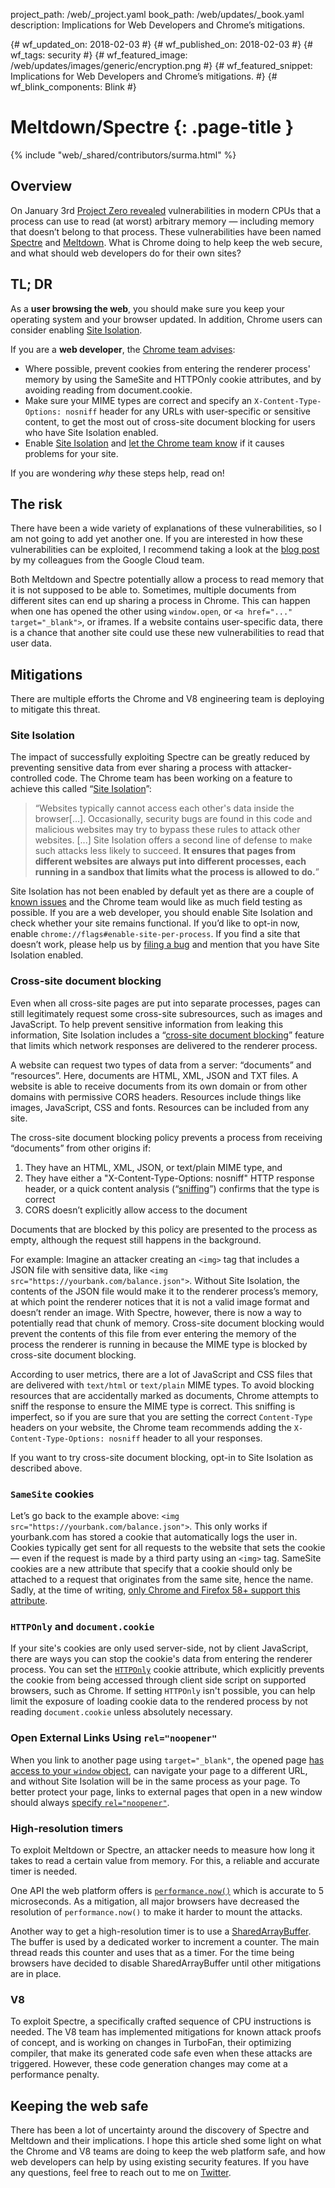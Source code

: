 project_path: /web/_project.yaml
book_path: /web/updates/_book.yaml
description: Implications for Web Developers and Chrome’s mitigations.

{# wf_updated_on: 2018-02-03 #}
{# wf_published_on: 2018-02-03 #}
{# wf_tags: security #}
{# wf_featured_image: /web/updates/images/generic/encryption.png #}
{# wf_featured_snippet: Implications for Web Developers and Chrome’s mitigations. #}
{# wf_blink_components: Blink #}


# Meltdown/Spectre {: .page-title }

{% include "web/_shared/contributors/surma.html" %}

## Overview
On January 3rd [Project Zero
revealed](https://googleprojectzero.blogspot.com/2018/01/reading-privileged-memory-with-side.html)
vulnerabilities in modern CPUs that a process can use to read (at worst)
arbitrary memory — including memory that doesn’t belong to that process. These
vulnerabilities have been named [Spectre](https://spectreattack.com/spectre.pdf)
and [Meltdown](https://meltdownattack.com/meltdown.pdf). What is Chrome doing to
help keep the web secure, and what should web developers do for their own sites?

## TL; DR
As a **user browsing the web**, you should make sure you keep your operating
system and your browser updated. In addition, Chrome users can consider enabling
[Site Isolation](https://support.google.com/chrome/answer/7623121).

If you are a **web developer**, the [Chrome team
advises](https://www.chromium.org/Home/chromium-security/ssca):

* Where possible, prevent cookies from entering the renderer process' memory by
  using the SameSite and HTTPOnly cookie attributes, and by avoiding reading
  from document.cookie.
* Make sure your MIME types are correct and specify an `X-Content-Type-Options:
  nosniff` header for any URLs with user-specific or sensitive content, to get
  the most out of cross-site document blocking for users who have Site Isolation
  enabled.
* Enable [Site
  Isolation](https://www.chromium.org/Home/chromium-security/site-isolation) and
  [let the Chrome team know](http://crbug.com/new) if it causes problems for
  your site.

If you are wondering _why_ these steps help, read on!

## The risk
There have been a wide variety of explanations of these vulnerabilities, so I am
not going to add yet another one. If you are interested in how these
vulnerabilities can be exploited, I recommend taking a look at the [blog
post](https://blog.google/topics/google-cloud/answering-your-questions-about-meltdown-and-spectre/)
by my colleagues from the Google Cloud team.

Both Meltdown and Spectre potentially allow a process to read memory that it is
not supposed to be able to. Sometimes, multiple documents from different sites
can end up sharing a process in Chrome. This can happen when one has opened the
other using `window.open`, or `<a href="..." target="_blank">`, or iframes. If a
website contains user-specific data, there is a chance that another site could
use these new vulnerabilities to read that user data.


## Mitigations
There are multiple efforts the Chrome and V8 engineering team is deploying to mitigate this threat.

### Site Isolation
The impact of successfully exploiting Spectre can be greatly reduced by
preventing sensitive data from ever sharing a process with attacker-controlled
code. The Chrome team has been working on a feature to achieve this called
“[Site
Isolation](https://www.chromium.org/Home/chromium-security/site-isolation)”:

> “Websites typically cannot access each other's data inside the browser[...].
> Occasionally, security bugs are found in this code and malicious websites may
> try to bypass these rules to attack other websites. [...] Site Isolation
> offers a second line of defense to make such attacks less likely to succeed.
> **It ensures that pages from different websites are always put into different
> processes, each running in a sandbox that limits what the process is allowed
> to do.**”

Site Isolation has not been enabled by default yet as there are a couple of
[known
issues](https://www.chromium.org/Home/chromium-security/site-isolation#TOC-Known-Issues)
and the Chrome team would like as much field testing as possible. If you are a
web developer, you should enable Site Isolation and check whether your site
remains functional. If you’d like to opt-in now, enable
`chrome://flags#enable-site-per-process`. If you find a site that doesn’t work,
please help us by [filing a bug](https://crbug.com/new) and mention that you
have Site Isolation enabled.

### Cross-site document blocking
Even when all cross-site pages are put into separate processes, pages can still
legitimately request some cross-site subresources, such as images and
JavaScript. To help prevent sensitive information from leaking this information,
Site Isolation includes a “[cross-site document
blocking](https://www.chromium.org/developers/design-documents/blocking-cross-site-documents)”
feature that limits which network responses are delivered to the renderer
process.

A website can request two types of data from a server: “documents” and
“resources”. Here, documents are HTML, XML, JSON and TXT files. A website is
able to receive documents from its own domain or from other domains with
permissive CORS headers. Resources include things like images, JavaScript, CSS
and fonts. Resources can be included from any site.

The cross-site document blocking policy prevents a process from receiving
“documents” from other origins if:

1. They have an HTML, XML, JSON, or text/plain MIME type, and
1. They have either a "X-Content-Type-Options: nosniff" HTTP response header, or
   a quick content analysis (“[sniffing](https://mimesniff.spec.whatwg.org/)”)
   confirms that the type is correct
1. CORS doesn’t explicitly allow access to the document

Documents that are blocked by this policy are presented to the process as empty,
although the request still happens in the background.

For example: Imagine an attacker creating an `<img>` tag that includes a JSON
file with sensitive data, like `<img src="https://yourbank.com/balance.json">`.
Without Site Isolation, the contents of the JSON file would make it to the
renderer process’s memory, at which point the renderer notices that it is not a
valid image format and doesn’t render an image. With Spectre, however, there is
now a way to potentially read that chunk of memory. Cross-site document blocking
would prevent the contents of this file from ever entering the memory of the
process the renderer is running in because the MIME type is blocked by
cross-site document blocking.

According to user metrics, there are a lot of JavaScript and CSS files that are
delivered with `text/html` or `text/plain` MIME types. To avoid blocking
resources that are accidentally marked as documents, Chrome attempts to sniff
the response to ensure the MIME type is correct. This sniffing is imperfect, so
if you are sure that you are setting the correct `Content-Type` headers on your
website, the Chrome team recommends adding the `X-Content-Type-Options: nosniff`
header to all your responses.

If you want to try cross-site document blocking, opt-in to Site Isolation as
described above.

### `SameSite` cookies
Let’s go back to the example above: `<img
src="https://yourbank.com/balance.json">`. This only works if yourbank.com has
stored a cookie that automatically logs the user in. Cookies typically get sent
for all requests to the website that sets the cookie — even if the request is
made by a third party using an `<img>` tag. SameSite cookies are a new attribute
that specify that a cookie should only be attached to a request that originates
from the same site, hence the name. Sadly, at the time of writing, [only Chrome
and Firefox 58+ support this
attribute](https://caniuse.com/#feat=same-site-cookie-attribute).

### `HTTPOnly` and `document.cookie`
If your site's cookies are only used server-side, not by client JavaScript,
there are ways you can stop the cookie's data from entering the renderer
process. You can set the [`HTTPOnly`](https://www.owasp.org/index.php/HttpOnly)
cookie attribute, which explicitly prevents the cookie from being accessed
through client side script on supported browsers, such as Chrome. If setting
`HTTPOnly` isn't possible, you can help limit the exposure of loading cookie
data to the rendered process by not reading `document.cookie` unless absolutely
necessary.

### Open External Links Using `rel="noopener"`
When you link to another page using `target="_blank"`, the opened page [has
access to your `window` object](https://mathiasbynens.github.io/rel-noopener/),
can navigate your page to a different URL, and without Site Isolation will be in
the same process as your page. To better protect your page, links to external
pages that open in a new window should always [specify
`rel="noopener"`](/web/tools/lighthouse/audits/noopener).

### High-resolution timers
To exploit Meltdown or Spectre, an attacker needs to measure how long it takes
to read a certain value from memory. For this, a reliable and accurate timer is
needed.

One API the web platform offers is
[`performance.now()`](https://developer.mozilla.org/en-US/docs/Web/API/Performance/now)
which is accurate to 5 microseconds. As a mitigation, all major browsers have
decreased the resolution of `performance.now()` to make it harder to mount the
attacks.

Another way to get a high-resolution timer is to use a
[SharedArrayBuffer](https://developer.mozilla.org/en-US/docs/Web/JavaScript/Reference/Global_Objects/SharedArrayBuffer).
The buffer is used by a dedicated worker to increment a counter. The main thread
reads this counter and uses that as a timer. For the time being browsers have
decided to disable SharedArrayBuffer until other mitigations are in place.

### V8
To exploit Spectre, a specifically crafted sequence of CPU instructions is
needed. The V8 team has implemented mitigations for known attack proofs of
concept, and is working on changes in TurboFan, their optimizing compiler, that
make its generated code safe even when these attacks are triggered. However,
these code generation changes may come at a performance penalty.

## Keeping the web safe
There has been a lot of uncertainty around the discovery of Spectre and Meltdown
and their implications. I hope this article shed some light on what the Chrome
and V8 teams are doing to keep the web platform safe, and how web developers can
help by using existing security features. If you have any questions, feel free
to reach out to me on [Twitter](https://twitter.com/dassurma).

<!-- excluded comments on purpose -->
